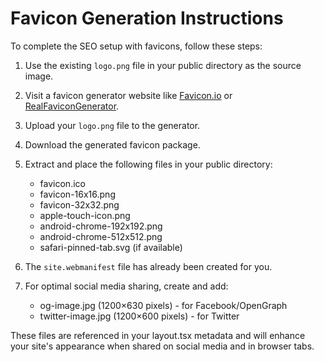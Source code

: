 # Favicon Generation Instructions

To complete the SEO setup with favicons, follow these steps:

1. Use the existing `logo.png` file in your public directory as the source image.

2. Visit a favicon generator website like [Favicon.io](https://favicon.io/favicon-converter/) or [RealFaviconGenerator](https://realfavicongenerator.net/).

3. Upload your `logo.png` file to the generator.

4. Download the generated favicon package.

5. Extract and place the following files in your public directory:
   - favicon.ico
   - favicon-16x16.png
   - favicon-32x32.png
   - apple-touch-icon.png
   - android-chrome-192x192.png
   - android-chrome-512x512.png
   - safari-pinned-tab.svg (if available)

6. The `site.webmanifest` file has already been created for you.

7. For optimal social media sharing, create and add:
   - og-image.jpg (1200×630 pixels) - for Facebook/OpenGraph
   - twitter-image.jpg (1200×600 pixels) - for Twitter

These files are referenced in your layout.tsx metadata and will enhance your site's appearance when shared on social media and in browser tabs.
